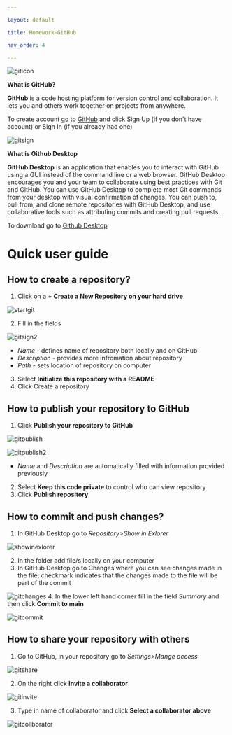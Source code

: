 ```yaml
---

layout: default

title: Homework-GitHub

nav_order: 4

---
```


![giticon](./images/giticon.jpg)

**What is GitHub?**

**GitHub** is a code hosting platform for version control and collaboration. It lets you and others work together on projects from anywhere.

To create account go to [GitHub](https://github.com/) and click Sign Up (if you don't have account) or Sign In
 (if you already had one)

 ![gitsign](./images/gitsign.png)



 **What is Github Desktop**

 **GitHub Desktop** is an application that enables you to interact with GitHub using a GUI instead of the command line or a web browser. GitHub Desktop encourages you and your team to collaborate using best practices with Git and GitHub. You can use GitHub Desktop to complete most Git commands from your desktop with visual confirmation of changes. You can push to, pull from, and clone remote repositories with GitHub Desktop, and use collaborative tools such as attributing commits and creating pull requests.

 To download go to [Github Desktop](https://desktop.github.com/)


**Quick user guide**
===


## How to create a repository?

1. Click on a **+ Create a New Repository on your hard drive**


![startgit](./images/startgit.png)


2. Fill in the fields

![gitsign2](./images/gitsign2.png)

- *Name* - defines name of repository both locally and on GitHub
- *Description* - provides more infromation about repository
- *Path* - sets location of repository on computer

3. Select **Initialize this repository with a README**  
4. Click Create a repository

## How to publish your repository to GitHub

1. Click **Publish your repository to GitHub**


![gitpublish](./images/gitpublish.png)


![gitpublish2](./images/gitpublish2.png)
- *Name* and *Description* are automatically filled with information provided previously
2. Select **Keep this code private** to control who can view repository
3. Click **Publish repository**

## How to commit and push changes? 

1. In GitHub Desktop go to *Repository>Show in Exlorer*


![showinexlorer](./images/showinexplorer.png)


2. In the folder add file/s locally on your computer
3. In GitHub Desktop go to Changes where you can see changes made in the file; checkmark indicates that the changes made to the file will be part of the commit 


![gitchanges](./images/gitchanges.png)
4. In the lower left hand corner fill in the field *Summary* and then click **Commit to main** 

![gitcommit](./images/gitcommit.png)

## How to share your repository with others 

1. Go to GitHub, in your repository go to *Settings>Mange access*
     
![gitshare](./images/gitshare.png)  

2. On the right click **Invite a collaborator**

![gitinvite](./images/gitinvite.png)

3. Type in name of collaborator and click **Select a collaborator above** 

![gitcollborator](./images/gitcollborator.png)

